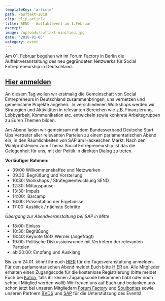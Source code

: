 ```yaml
---
templateKey: 'article'
path: /auftakt-2018
clip: clip_article
title: SEND - Auftaktevent am 1.Februar
excerpt:
image: /uploads/auftakt-minified.jpg
date: "2018-01-05"
category: event
---
```

Am 01. Februar begehen wir im Forum Factory in Berlin die Auftaktveranstaltung des neu gegründeten Netzwerks für Social Entrepreneurship in Deutschland. 

## [Hier anmelden](https://www.eventbrite.com/e/send-auftaktevent-tickets-41754325311)

An diesem Tag wollen wir erstmalig die Gemeinschaft von Social Entrepreneurs in Deutschland zusammenbringen, uns vernetzen und gemeinsame Projekte angehen.  In verschiedenen Workshops werden wir Strategien und Aktivitäten in relevanten Bereichen wie z.B. Finanzierung, Lobbyarbeit, Kommunikation etc. entwickeln sowie konkrete Arbeitsgruppen zu Euren Themen bilden. 

Am Abend laden wir gemeinsam mit dem Bundesverband Deutsche Start Ups Vertreter aller relevanten Parteien zu einem parlamentarischen Abend ein, in den Räumlichkeiten von SAP am Hackeschen Markt. Nach den Wahlprüfsteinen zum Thema Social Entrepreneurship ist das die Gelegenheit für uns, mit der Politik in direkten Dialog zu treten. 

**Vorläufiger Rahmen:**

- 09:00 Willkommenskaffee und Netzwerken
- 09.30: Begrüßung und Vorstellung
- 10:30: Workshops / Strategieentwicklung SEND
- 12:30: Mittagspause
- 13:30: Impuls
- 14:00:  Barcamp 
- 16:00: Präsentation der Ergebnisse
- 17:00: Ausblick / nächste Schritte

*Übergang zur Abendveranstaltung bei SAP in Mitte*

- 18:00: Einlass 
- 18:30: Begrüßung 
- 18:40: Keynote Götz Werner (angefragt)
- 19:00: Politische Diskussionsrunde mit Vertretern der relevanten Parteien
- ab 20:00: Empfang und Ausklang

Bis zum 24.01. könnt ihr euch [HIER](https://www.eventbrite.com/e/send-auftaktevent-tickets-41754325311) für die Tagesveranstaltung anmelden. Für den parlamentarischen Abend meldet Euch bitte [HIER](https://www.eventbrite.de/e/politischer-dialog-zum-thema-social-entrepreneurship-tickets-42017476403?utm_term=eventurl_text) an. Alle Mitglieder erhalten einen Zugangscode für die kostenlose Registrierung (bitte meldet Euch bei [Katrin](mailto:katrin.elsemann@send-ev.de), falls ihr keinen Zugangscode bekommen habt oder noch schnell Mitglied werden wollt)
Wir freuen uns auf Euch und bedanken uns schon jetzt bei unseren Mitgliedern [Forum Factory](http://www.forum-factory.de/Eventgallerie-Seminar-und-Tagungslocation.1.0.html) und [Soulbottles](https://www.soulbottles.de/) sowie unseren Partnern [BVDS](https://deutschestartups.org/) und [SAP](http://dataspace-berlin.com/) für die Unterstützung des Events!
